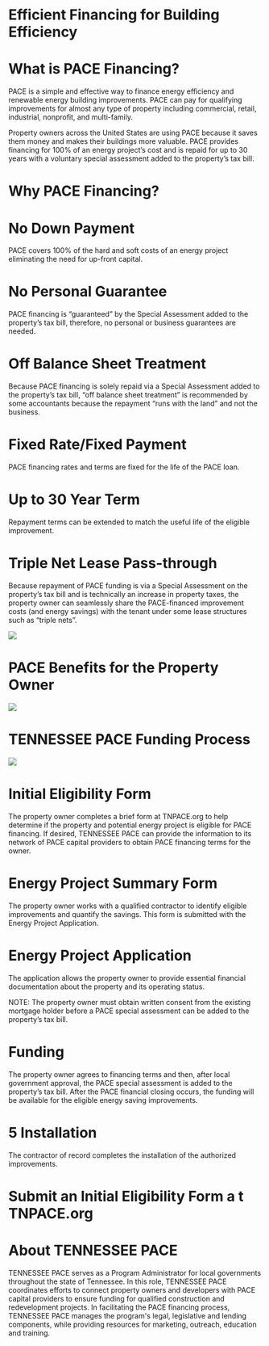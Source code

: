 # Efficient Financing for Building Efficiency  

# What is PACE Financing?  

PACE is a simple and effective way to finance energy efficiency and renewable energy building improvements. PACE can pay for qualifying improvements for almost any type of property including commercial, retail, industrial, nonprofit, and multi-family.  

Property owners across the United States are using PACE because it saves them money and makes their buildings more valuable. PACE provides financing for $100\%$ of an energy project’s cost and is repaid for up to 30 years with a voluntary special assessment added to the property’s tax bill.  

# Why PACE Financing?  

# No Down Payment  

PACE covers $100\%$ of the hard and soft costs of an energy project eliminating the need for up-front capital.  

# No Personal Guarantee  

PACE financing is “guaranteed” by the Special Assessment added to the property’s tax bill, therefore, no personal or business guarantees are needed.  

# Off Balance Sheet Treatment  

Because PACE financing is solely repaid via a Special Assessment added to the property’s tax bill, “off balance sheet treatment” is recommended by some accountants because the repayment “runs with the land” and not the business.  

# Fixed Rate/Fixed Payment  

PACE financing rates and terms are fixed for the life of the PACE loan.  

# Up to 30 Year Term  

Repayment terms can be extended to match the useful life of the eligible improvement.  

# Triple Net Lease Pass-through  

Because repayment of PACE funding is via a Special Assessment on the property’s tax bill and is technically an increase in property taxes, the property owner can seamlessly share the PACE-financed improvement costs (and energy savings) with the tenant under some lease structures such as “triple nets”.  

![](images/ff5245dedf6a23469f312d738dd7e116f6a5445c5129a7f504a8285388bc1e28.jpg)  

# PACE Benefits for the Property Owner  

![](images/3f97a7f4a4fe238a235a76d44e2803f96f4e1d27bd4643710240e265c6f94321.jpg)  

# TENNESSEE PACE Funding Process  

![](images/5f220f7bedbdea49d4fd21a94d341be404349865a61b19bb4d6a9ba6c4eb6e51.jpg)  

# Initial Eligibility Form  

The property owner completes a brief form at TNPACE.org to help determine if the property and potential energy project is eligible for PACE financing. If desired, TENNESSEE PACE can provide the information to its network of PACE capital providers to obtain PACE financing terms for the owner.  

# Energy Project Summary Form  

The property owner works with a qualified contractor to identify eligible improvements and quantify the savings. This form is submitted with the Energy Project Application.  

# Energy Project Application  

The application allows the property owner to provide essential financial documentation about the property and its operating status.  

NOTE: The property owner must obtain written consent from the existing mortgage holder before a PACE special assessment can be added to the property’s tax bill.  

# Funding  

The property owner agrees to financing terms and then, after local government approval, the PACE special assessment is added to the property’s tax bill. After the PACE financial closing occurs, the funding will be available for the eligible energy saving improvements.  

# 5 Installation  

The contractor of record completes the installation of the authorized improvements.  

# Submit an Initial Eligibility Form a t TNPACE.org  

# About TENNESSEE PACE  

TENNESSEE PACE serves as a Program Administrator for local governments throughout the state of Tennessee. In this role, TENNESSEE PACE coordinates efforts to connect property owners and developers with PACE capital providers to ensure funding for qualified construction and redevelopment projects. In facilitating the PACE financing process, TENNESSEE PACE manages the program's legal, legislative and lending components, while providing resources for marketing, outreach, education and training.  